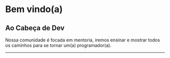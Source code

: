 # Bem vindo(a) 
## Ao Cabeça de Dev

Nossa comunidade é focada em mentoria, iremos ensinar e mostrar todos os caminhos para se tornar um(a) programador(a).

--- 

